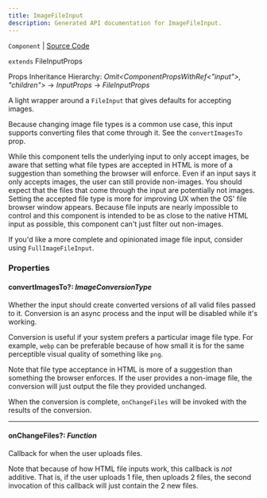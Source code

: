 ```yaml
---
title: ImageFileInput
description: Generated API documentation for ImageFileInput.
---
```


`Component` | [Source Code](https://github.com/mrCamelCode/jtjs-react/blob/0e141e63e22c212c71ce52ba40f0472cc9028516/lib/components/input/base/ImageFileInput.tsx#L46)

`extends` FileInputProps

Props Inheritance Hierarchy: _Omit<ComponentPropsWithRef<"input">, "children">_ -> _InputProps_ -> _FileInputProps_

A light wrapper around a `FileInput` that gives defaults for accepting images.

Because changing image file types is a common use case, this input supports
converting files that come through it. See the `convertImagesTo` prop.

While this component tells the underlying input to only accept images, be aware
that setting what file types are accepted in HTML is more of a suggestion
than something the browser will enforce. Even if an input says it only accepts
images, the user can still provide non-images. You should expect that the files
that come through the input are potentially not images. Setting the accepted file
type is more for improving UX when the OS' file browser window appears. Because
file inputs are nearly impossible to control and this component is intended to be
as close to the native HTML input as possible, this component can't just filter out
non-images.

If you'd like a more complete and opinionated image file input, consider using
`FullImageFileInput`.

### Properties

#### convertImagesTo?: _ImageConversionType_

Whether the input should create converted versions of all valid files
passed to it. Conversion is an async process and the input will be
disabled while it's working.

Conversion is useful if your system prefers a particular image file type.
For example, `webp` can be preferable because of how small it is for
the same perceptible visual quality of something like `png`.

Note that file type acceptance in HTML is more of a suggestion than something
the browser enforces. If the user provides a non-image file, the conversion
will just output the file they provided unchanged.

When the conversion is complete, `onChangeFiles` will be invoked with the results
of the conversion.

---

#### onChangeFiles?: _Function_

Callback for when the user uploads files.

Note that because of how HTML file inputs work, this callback is _not_
additive. That is, if the user uploads 1 file, then uploads 2 files, the
second invocation of this callback will just contain the 2 new files.